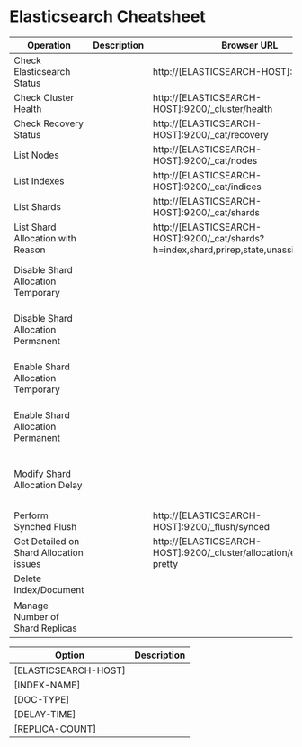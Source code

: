 # Elasticsearch Cheatsheet

| Operation | Description |Browser URL | Curl Command | Responce |
| ----------|-------------|------------|--------------|----------|
| Check Elasticsearch Status || http://[ELASTICSEARCH-HOST]:9200 |``curl -XGET http://[ELASTICSEARCH-HOST]:9200``||
| Check Cluster Health || http://[ELASTICSEARCH-HOST]:9200/_cluster/health |``curl -XGET http://[ELASTICSEARCH-HOST]:9200/_cluster/health``||
| Check Recovery Status || http://[ELASTICSEARCH-HOST]:9200/_cat/recovery |``curl -XGET http://[ELASTICSEARCH-HOST]:9200/_cat/recovery"``||
| List Nodes || http://[ELASTICSEARCH-HOST]:9200/_cat/nodes |``curl XGET http://[ELASTICSEARCH-HOST]:9200/_cat/nodes``||
| List Indexes || http://[ELASTICSEARCH-HOST]:9200/_cat/indices |``curl -XGET http://[ELASTICSEARCH-HOST]:9200/_cat/indices``||
| List Shards || http://[ELASTICSEARCH-HOST]:9200/_cat/shards |``curl -XGET http://[ELASTICSEARCH-HOST]:9200/_cat/shards``||
| List Shard Allocation with Reason || http://[ELASTICSEARCH-HOST]:9200/_cat/shards?h=index,shard,prirep,state,unassigned.reason |``curl -XGET http://[ELASTICSEARCH-HOST]:9200/_cat/shards?h=index,shard,prirep,state,unassigned.reason``||
| Disable Shard Allocation Temporary |||``curl -XPUT http://[ELASTICSEARCH-HOST]:9200/_cluster/settings -H 'Content-Type: application/json' -d '{ "transient": {"cluster.routing.allocation.enable": "none"}}'``||
| Disable Shard Allocation Permanent |||``curl -XPUT http://[ELASTICSEARCH-HOST]:9200/_cluster/settings -H 'Content-Type: application/json' -d '{ "persistent": {"cluster.routing.allocation.enable": "none"}}'``||
| Enable Shard Allocation Temporary |||``curl -XPUT http://[ELASTICSEARCH-HOST]:9200/_cluster/settings -H 'Content-Type: application/json' -d '{ "transient": {"cluster.routing.allocation.enable": "null"}}'``||
| Enable Shard Allocation Permanent |||``curl -XPUT http://[ELASTICSEARCH-HOST]:9200/_cluster/settings -H 'Content-Type: application/json' -d '{ "persistent": {"cluster.routing.allocation.enable": "null"}}'``||
| Modify Shard Allocation Delay |||``curl -XPUT http://[ELASTICSEARCH-HOST]:9200/[INDEX-NAME]/_settings' -H 'Content-Type: application/json' -d '{"settings": {"index.unassigned.node_left.delayed_timeout": "[DELAY-TIME]s"}}'``||
| Perform Synched Flush || http://[ELASTICSEARCH-HOST]:9200/_flush/synced |``curl -XPOST "[ELASTICSEARCH-HOST]:9200/_flush/synced"``||
| Get Detailed on Shard Allocation issues || http://[ELASTICSEARCH-HOST]:9200/_cluster/allocation/explain?pretty |``curl -XGET http://[ELASTICSEARCH-HOST]:9200/_cluster/allocation/explain?pretty``||
| Delete Index/Document |||``curl -XDELETE  http://[ELASTICSEARCH-HOST]:9200/[INDEX-NAME]/[DOC-TYPE]/[doc-id]``||
| Manage Number of Shard Replicas |||``curl -XPUT http://[ELASTICSEARCH-HOST]:9200/[INDEX-NAME]/_settings -H 'Content-Type: application/json' -d '{"number_of_replicas": [REPLICA-COUNT]}'``||

| Option | Description |
|--------|-------------|
| [ELASTICSEARCH-HOST] | |
| [INDEX-NAME] | |
| [DOC-TYPE] | |
| [DELAY-TIME] | |
| [REPLICA-COUNT] | |
